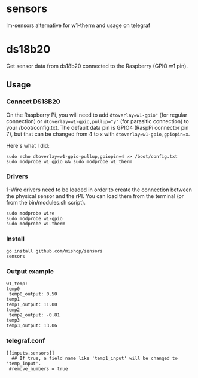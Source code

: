 # sensors
lm-sensors alternative for w1-therm and usage on telegraf

# ds18b20

Get sensor data from ds18b20 connected to the Raspberry (GPIO w1 pin).

## Usage

### Connect DS18B20
On the Raspberry Pi, you will need to add `dtoverlay=w1-gpio"` (for regular connection) or `dtoverlay=w1-gpio,pullup="y"` (for parasitic connection) to your /boot/config.txt. The default data pin is GPIO4 (RaspPi connector pin 7), but that can be changed from 4 to `x` with `dtoverlay=w1-gpio,gpiopin=x`.

Here's what I did:
```
sudo echo dtoverlay=w1-gpio-pullup,gpiopin=4 >> /boot/config.txt
sudo modprobe w1_gpio && sudo modprobe w1_therm
```

### Drivers

1-Wire drivers need to be loaded in order to create the connection between the physical sensor and the rPI.
You can load them from the terminal (or from the bin/modules.sh script).

    sudo modprobe wire
    sudo modprobe w1-gpio
    sudo modprobe w1-therm

### Install
  
    go install github.com/mishop/sensors
    sensors

### Output example
    w1_temp:
    temp0 
     temp0_output: 0.50 
    temp1 
    temp1_output: 11.00 
    temp2 
     temp2_output: -0.81 
    temp3 
    temp3_output: 13.06 
### telegraf.conf
    [[inputs.sensors]]
      ## If true, a field name like 'temp1_input' will be changed to 'temp_input'.
     #remove_numbers = true

